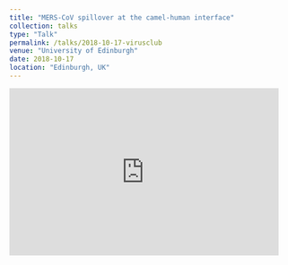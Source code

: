 ```yaml
---
title: "MERS-CoV spillover at the camel-human interface"
collection: talks
type: "Talk"
permalink: /talks/2018-10-17-virusclub
venue: "University of Edinburgh"
date: 2018-10-17
location: "Edinburgh, UK"
---
```


<iframe src="https://docs.google.com/presentation/d/e/2PACX-1vQeCjVuivn9m7h2UnKOvTv1AR6FDv6KyhUekzKlnPVStAXj2y5b0pyqGMHWY_Q3XclJ7ZB_k3EjwoUT/embed?start=false&loop=false&delayms=60000" frameborder="0" width="480" height="299" allowfullscreen="true" mozallowfullscreen="true" webkitallowfullscreen="true"></iframe>
